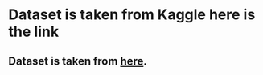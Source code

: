 # Dataset is taken from Kaggle here is the link 
## Dataset is taken from [here]([https://www.kaggle.com/datasets/devarajv88/delhivery-logistics-dataset]).
